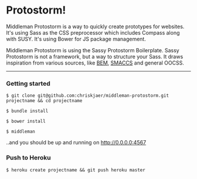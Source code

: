 # Protostorm!
Middleman Protostorm is a way to quickly create prototypes for websites. It's using Sass as the CSS preprocessor which includes Compass along with SUSY. It's using Bower for JS package management.

Middleman Protostorm is using the Sassy Protostorm Boilerplate. Sassy Protostorm is not a framework, but a way to structure your Sass. It draws inspiration from various sources, like [BEM](http://bem.info/), [SMACCS](http://smacss.com/) and general OOCSS.


------

### Getting started

    $ git clone git@github.com:chriskjaer/middleman-protostorm.git projectname && cd projectname

    $ bundle install

    $ bower install

    $ middleman

..and you should be up and running on http://0.0.0.0:4567

### Push to Heroku

    $ heroku create projectname && git push heroku master